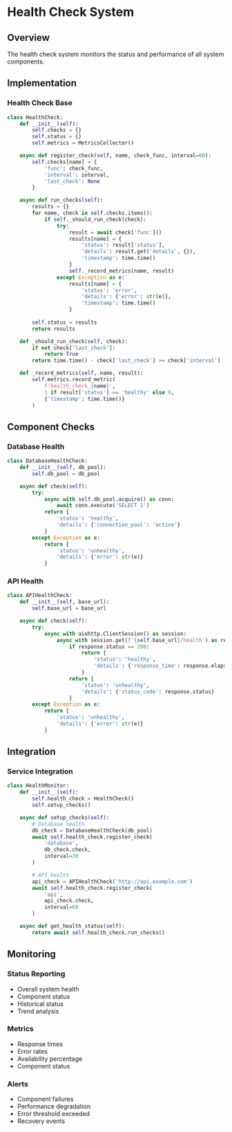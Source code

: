 # Health Check System

## Overview

The health check system monitors the status and performance of all system components.

## Implementation

### Health Check Base
```python
class HealthCheck:
    def __init__(self):
        self.checks = {}
        self.status = {}
        self.metrics = MetricsCollector()

    async def register_check(self, name, check_func, interval=60):
        self.checks[name] = {
            'func': check_func,
            'interval': interval,
            'last_check': None
        }

    async def run_checks(self):
        results = {}
        for name, check in self.checks.items():
            if self._should_run_check(check):
                try:
                    result = await check['func']()
                    results[name] = {
                        'status': result['status'],
                        'details': result.get('details', {}),
                        'timestamp': time.time()
                    }
                    self._record_metrics(name, result)
                except Exception as e:
                    results[name] = {
                        'status': 'error',
                        'details': {'error': str(e)},
                        'timestamp': time.time()
                    }
        
        self.status = results
        return results

    def _should_run_check(self, check):
        if not check['last_check']:
            return True
        return time.time() - check['last_check'] >= check['interval']

    def _record_metrics(self, name, result):
        self.metrics.record_metric(
            f'health_check_{name}',
            1 if result['status'] == 'healthy' else 0,
            {'timestamp': time.time()}
        )
```

## Component Checks

### Database Health
```python
class DatabaseHealthCheck:
    def __init__(self, db_pool):
        self.db_pool = db_pool

    async def check(self):
        try:
            async with self.db_pool.acquire() as conn:
                await conn.execute('SELECT 1')
            return {
                'status': 'healthy',
                'details': {'connection_pool': 'active'}
            }
        except Exception as e:
            return {
                'status': 'unhealthy',
                'details': {'error': str(e)}
            }
```

### API Health
```python
class APIHealthCheck:
    def __init__(self, base_url):
        self.base_url = base_url

    async def check(self):
        try:
            async with aiohttp.ClientSession() as session:
                async with session.get(f'{self.base_url}/health') as response:
                    if response.status == 200:
                        return {
                            'status': 'healthy',
                            'details': {'response_time': response.elapsed.total_seconds()}
                        }
                    return {
                        'status': 'unhealthy',
                        'details': {'status_code': response.status}
                    }
        except Exception as e:
            return {
                'status': 'unhealthy',
                'details': {'error': str(e)}
            }
```

## Integration

### Service Integration
```python
class HealthMonitor:
    def __init__(self):
        self.health_check = HealthCheck()
        self.setup_checks()

    async def setup_checks(self):
        # Database health
        db_check = DatabaseHealthCheck(db_pool)
        await self.health_check.register_check(
            'database',
            db_check.check,
            interval=30
        )

        # API health
        api_check = APIHealthCheck('http://api.example.com')
        await self.health_check.register_check(
            'api',
            api_check.check,
            interval=60
        )

    async def get_health_status(self):
        return await self.health_check.run_checks()
```

## Monitoring

### Status Reporting
- Overall system health
- Component status
- Historical status
- Trend analysis

### Metrics
- Response times
- Error rates
- Availability percentage
- Component status

### Alerts
- Component failures
- Performance degradation
- Error threshold exceeded
- Recovery events